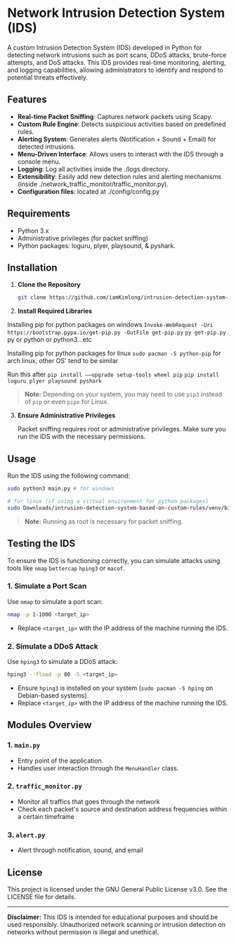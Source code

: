 # Network Intrusion Detection System (IDS)

A custom Intrusion Detection System (IDS) developed in Python for detecting network intrusions such as port scans, DDoS attacks, brute-force attempts, and DoS attacks. This IDS provides real-time monitoring, alerting, and logging capabilities, allowing administrators to identify and respond to potential threats effectively.

## Features

- **Real-time Packet Sniffing**: Captures network packets using Scapy.
- **Custom Rule Engine**: Detects suspicious activities based on predefined rules.
- **Alerting System**: Generates alerts (Notification + Sound + Email) for detected intrusions.
- **Menu-Driven Interface**: Allows users to interact with the IDS through a console menu.
- **Logging**: Log all activities inside the ./logs directory.
- **Extensibility**: Easily add new detection rules and alerting mechanisms (inside ./network_traffic_monitor/traffic_monitor.py).
- **Configuration files**: located at ./config/config.py

## Requirements

- Python 3.x
- Administrative privileges (for packet sniffing)
- Python packages: loguru, plyer, playsound, & pyshark.

## Installation

1. **Clone the Repository**

   ```bash
   git clone https://github.com/iamKimlong/intrusion-detection-system-based-on-custom-rules.git
   ```

2. **Install Required Libraries**

Installing pip for python packages on windows
`Invoke-WebRequest -Uri https://bootstrap.pypa.io/get-pip.py -OutFile get-pip.py`
`py get-pip.py` py or python or python3...etc

Installing pip for python packages for linux
`sudo pacman -S python-pip` for arch linux, other OS' tend to be similar

Run this after
`pip install ––upgrade setup-tools wheel pip`
`pip install loguru plyer playsound pyshark`

> **Note:** Depending on your system, you may need to use `pip3` instead of `pip` or even `pipx` for Linux.

3. **Ensure Administrative Privileges**

   Packet sniffing requires root or administrative privileges. Make sure you run the IDS with the necessary permissions.

## Usage

Run the IDS using the following command:

```bash
sudo python3 main.py # for windows

# for linux (if using a virtual environment for python packages)
sudo Downloads/intrusion-detection-system-based-on-custom-rules/venv/bin/python -u Downloads/intrusion-detection-system-based-on-custom-rules/main.py
```

> **Note:** Running as root is necessary for packet sniffing.

## Testing the IDS

To ensure the IDS is functioning correctly, you can simulate attacks using tools like `nmap` `bettercap` `hping3` or `macof`.

### 1. Simulate a Port Scan

Use `nmap` to simulate a port scan:

```bash
nmap -p 1-1000 <target_ip>
```

- Replace `<target_ip>` with the IP address of the machine running the IDS.

### 2. Simulate a DDoS Attack

Use `hping3` to simulate a DDoS attack:

```bash
hping3 --flood -p 80 -S <target_ip>
```

- Ensure `hping3` is installed on your system (`sudo pacman -S hping` on Debian-based systems).
- Replace `<target_ip>` with the IP address of the machine running the IDS.

## Modules Overview

### 1. `main.py`

- Entry point of the application.
- Handles user interaction through the `MenuHandler` class.

### 2. `traffic_monitor.py`
- Monitor all traffics that goes through the network
- Check each packet's source and destination address frequencies within a certain timeframe

### 3. `alert.py`
- Alert through notification, sound, and email

## License

This project is licensed under the GNU General Public License v3.0. See the LICENSE file for details.

---

**Disclaimer:** This IDS is intended for educational purposes and should be used responsibly. Unauthorized network scanning or intrusion detection on networks without permission is illegal and unethical.
